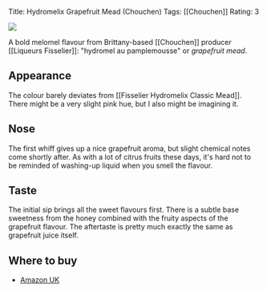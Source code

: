 Title: Hydromelix Grapefruit Mead (Chouchen)
Tags: [[Chouchen]]
Rating: 3

![](//ws-eu.amazon-adsystem.com/widgets/q?_encoding=UTF8&ASIN=B017SLF0H6&Format=_SL250_&ID=AsinImage&MarketPlace=GB&ServiceVersion=20070822&WS=1&tag=traditionalmead-21)

A bold melomel flavour from Brittany-based [[Chouchen]] producer [[Liqueurs Fisselier]]: "hydromel au pamplemousse" or *grapefruit mead*.

## Appearance

The colour barely deviates from [[Fisselier Hydromelix Classic Mead]]. There might be a very slight pink hue, but I also might be imagining it.

## Nose

The first whiff gives up a nice grapefruit aroma, but slight chemical notes come shortly after. As with a lot of citrus fruits these days, it's hard not to be reminded of washing-up liquid when you smell the flavour.

## Taste

The initial sip brings all the sweet flavours first. There is a subtle base sweetness from the honey combined with the fruity aspects of the grapefruit flavour. The aftertaste is pretty much exactly the same as grapefruit juice itself.

## Where to buy

* [Amazon UK](https://www.amazon.co.uk/Fisselier-Hydromelix-Grapefruit-Mead-50/dp/B017SLF0H6/ref=as_li_ss_tl?ie=UTF8&qid=1521398954&sr=8-5&keywords=hydromelix&linkCode=ll1&tag=traditionalmead-21&linkId=33a0e73d49593d5eb4ec9ccd729a1a46)
